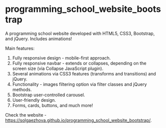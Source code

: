 # programming_school_website_bootstrap

A programming school website developed with HTML5, CSS3, Bootstrap, and jQuery. Includes animations!

Main features:

1. Fully responsive design - mobile-first approach.
2. Fully responsive navbar - extends or collapses, depending on the screen size (via Collapse JavaScript plugin).
3. Several animations via CSS3 features (transforms and transitions) and jQuery.
4. Functionality - images filtering option via filter classes and jQuery methods.
5. Bootstrap user-controlled carousel.
6. User-friendly design.
6. Forms, cards, buttons, and much more!

Check the website - https://solgaezhova.github.io/programming_school_website_bootstrap/.
